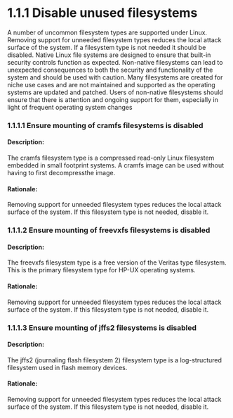 # 1.1.1 Disable unused filesystems
A number of uncommon filesystem types are supported under Linux. Removing support
for unneeded filesystem types reduces the local attack surface of the system. If a
filesystem type is not needed it should be disabled. Native Linux file systems are
designed to ensure that built-in security controls function as expected. Non-native
filesystems can lead to unexpected consequences to both the security and functionality
of the system and should be used with caution. Many filesystems are created for niche
use cases and are not maintained and supported as the operating systems are updated
and patched. Users of non-native filesystems should ensure that there is attention and
ongoing support for them, especially in light of frequent operating system changes



### 1.1.1.1 Ensure mounting of cramfs filesystems is disabled 
#### Description:
The cramfs filesystem type is a compressed read-only Linux filesystem embedded in small footprint systems. A cramfs image can be used without having to first decompressthe image.
#### Rationale:
Removing support for unneeded filesystem types reduces the local attack surface of the system. If this filesystem type is not needed, disable it.

### 1.1.1.2 Ensure mounting of freevxfs filesystems is disabled 
#### Description:
The freevxfs filesystem type is a free version of the Veritas type filesystem. This is the primary filesystem type for HP-UX operating systems.
#### Rationale:
Removing support for unneeded filesystem types reduces the local attack surface of the system. If this filesystem type is not needed, disable it.

### 1.1.1.3 Ensure mounting of jffs2 filesystems is disabled 
#### Description:
The jffs2 (journaling flash filesystem 2) filesystem type is a log-structured filesystem used in flash memory devices.
#### Rationale:
Removing support for unneeded filesystem types reduces the local attack surface of the system. If this filesystem type is not needed, disable it.


